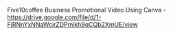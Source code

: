 Five10coffee
Business Promotional Video Using Canva - https://drive.google.com/file/d/1-FjRNnYxNNaWcjrZDPmlkh9qCQb2XmUE/view
